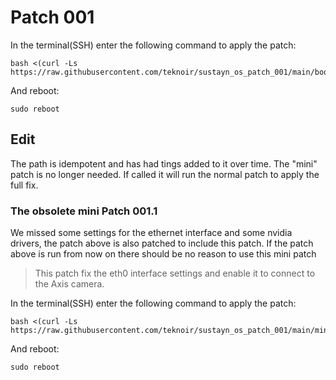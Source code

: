 # Patch 001

In the terminal(SSH) enter the following command to apply the patch:
```
bash <(curl -Ls https://raw.githubusercontent.com/teknoir/sustayn_os_patch_001/main/bootstrap.sh)
```

And reboot:
```
sudo reboot
```

## Edit
The path is idempotent and has had tings added to it over time. The "mini" patch is no longer needed.
If called it will run the normal patch to apply the full fix.


### The obsolete mini Patch 001.1

We missed some settings for the ethernet interface and some nvidia drivers, the patch above is also patched to include this patch.
If the patch above is run from now on there should be no reason to use this mini patch 

> This patch fix the eth0 interface settings and enable it to connect to the Axis camera.

In the terminal(SSH) enter the following command to apply the patch:
```
bash <(curl -Ls https://raw.githubusercontent.com/teknoir/sustayn_os_patch_001/main/mini_patch_001.1.sh)
```

And reboot:
```
sudo reboot
```